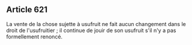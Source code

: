 Article 621
----
La vente de la chose sujette à usufruit ne fait aucun changement dans le droit
de l'usufruitier ; il continue de jouir de son usufruit s'il n'y a pas
formellement renoncé.
